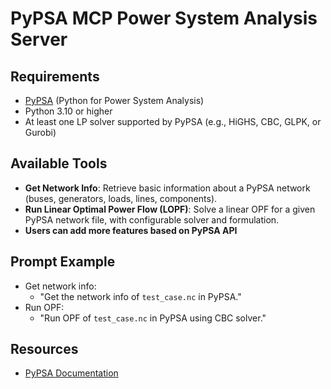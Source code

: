 # PyPSA MCP Power System Analysis Server

## Requirements

- [PyPSA](https://pypsa.org/) (Python for Power System Analysis)
- Python 3.10 or higher
- At least one LP solver supported by PyPSA (e.g., HiGHS, CBC, GLPK, or Gurobi)

## Available Tools

- **Get Network Info**: Retrieve basic information about a PyPSA network (buses, generators, loads, lines, components).
- **Run Linear Optimal Power Flow (LOPF)**: Solve a linear OPF for a given PyPSA network file, with configurable solver and formulation.
- **Users can add more features based on PyPSA API**

## Prompt Example

- Get network info:
  - "Get the network info of `test_case.nc` in PyPSA."
- Run OPF:
  - "Run OPF of `test_case.nc` in PyPSA using CBC solver."

## Resources
- [PyPSA Documentation](https://pypsa.readthedocs.io/)

